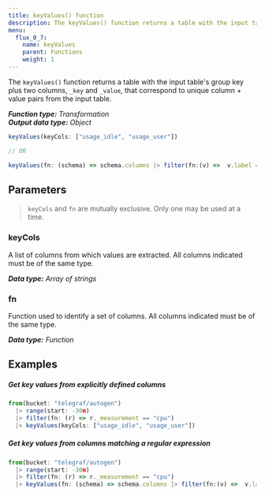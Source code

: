 ```yaml
---
title: keyValues() function
description: The keyValues() function returns a table with the input table's group key plus two columns, _key and _value, that correspond to unique column + value pairs from the input table.
menu:
  flux_0_7:
    name: keyValues
    parent: Functions
    weight: 1
---
```


The `keyValues()` function returns a table with the input table's group key plus two columns,
`_key` and `_value`, that correspond to unique column + value pairs from the input table.

_**Function type:** Transformation_  
_**Output data type:** Object_

```js
keyValues(keyCols: ["usage_idle", "usage_user"])

// OR

keyValues(fn: (schema) => schema.columns |> filter(fn:(v) =>  v.label =~ /usage_.*/))
```

## Parameters

> `keyCols` and `fn` are mutually exclusive. Only one may be used at a time.

### keyCols
A list of columns from which values are extracted.
All columns indicated must be of the same type.

_**Data type:** Array of strings_

### fn
Function used to identify a set of columns.
All columns indicated must be of the same type.

_**Data type:** Function_

## Examples

##### Get key values from explicitly defined columns
```js
from(bucket: "telegraf/autogen")
  |> range(start: -30m)
  |> filter(fn: (r) => r._measurement == "cpu")
  |> keyValues(keyCols: ["usage_idle", "usage_user"])
```

##### Get key values from columns matching a regular expression
```js
from(bucket: "telegraf/autogen")
  |> range(start: -30m)
  |> filter(fn: (r) => r._measurement == "cpu")
  |> keyValues(fn: (schema) => schema.columns |> filter(fn:(v) =>  v.label =~ /usage_.*/))
```

